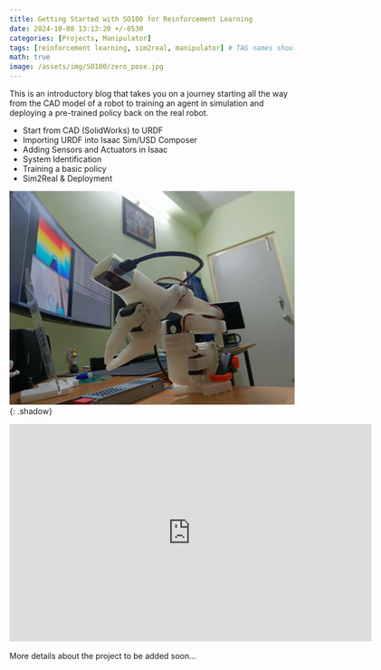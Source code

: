 ```yaml
---
title: Getting Started with SO100 for Reinforcement Learning
date: 2024-10-08 13:13:20 +/-0530
categories: [Projects, Manipulator]
tags: [reinforcement learning, sim2real, manipulator] # TAG names should always be lowercase
math: true
image: /assets/img/SO100/zero_pose.jpg
---
```


This is an introductory blog that takes you on a journey starting all the way from the CAD model of a robot to training an agent in simulation and deploying a pre-trained policy back on the real robot.

- Start from CAD (SolidWorks) to URDF
- Importing URDF into Isaac Sim/USD Composer
- Adding Sensors and Actuators in Isaac
- System Identification
- Training a basic policy
- Sim2Real & Deployment

![Image1](/assets/img/SO100/zero_pose.jpg){: .shadow}

<iframe width="640" height="385" src="https://youtube.com/embed/tXi-rkQwmaE" frameborder="0" allowfullscreen></iframe>

More details about the project to be added soon...
